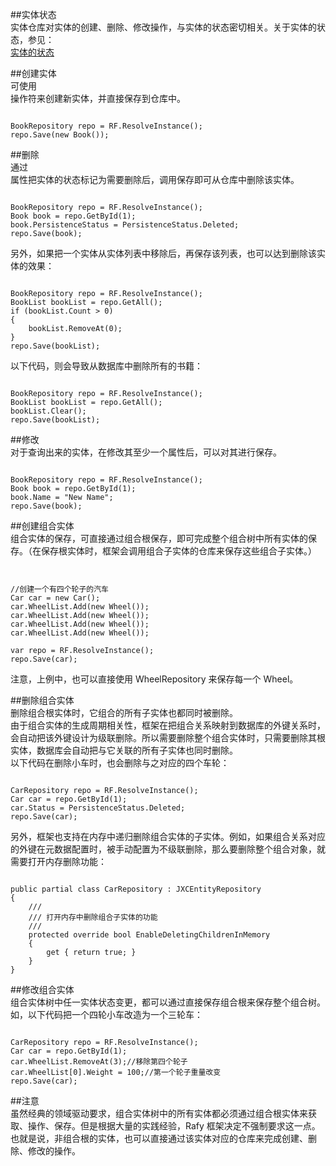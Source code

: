 ﻿
##实体状态  
实体仓库对实体的创建、删除、修改操作，与实体的状态密切相关。关于实体的状态，参见：  
[实体的状态](\articles\Content\领域实体框架\领域实体\实体的状态.html)

##创建实体  
可使用  
操作符来创建新实体，并直接保存到仓库中。  
<pre><code class="cs">  
BookRepository repo = RF.ResolveInstance<BookRepository>();
repo.Save(new Book());  
</code></pre>  

##删除  
通过  
属性把实体的状态标记为需要删除后，调用保存即可从仓库中删除该实体。  
<pre><code class="cs">  
BookRepository repo = RF.ResolveInstance<BookRepository>();
Book book = repo.GetById(1);
book.PersistenceStatus = PersistenceStatus.Deleted;
repo.Save(book);  
</code></pre>  
另外，如果把一个实体从实体列表中移除后，再保存该列表，也可以达到删除该实体的效果：  
<pre><code class="cs">  
BookRepository repo = RF.ResolveInstance<BookRepository>();
BookList bookList = repo.GetAll();
if (bookList.Count > 0)
{
    bookList.RemoveAt(0);
}
repo.Save(bookList);  
</code></pre>  
以下代码，则会导致从数据库中删除所有的书籍：  
<pre><code class="cs">  
BookRepository repo = RF.ResolveInstance<BookRepository>();
BookList bookList = repo.GetAll();
bookList.Clear();
repo.Save(bookList);  
</code></pre>  

##修改  
对于查询出来的实体，在修改其至少一个属性后，可以对其进行保存。  
<pre><code class="cs">  
BookRepository repo = RF.ResolveInstance<BookRepository>();
Book book = repo.GetById(1);
book.Name = "New Name";
repo.Save(book);  
</code></pre>  

##创建组合实体  
组合实体的保存，可直接通过组合根保存，即可完成整个组合树中所有实体的保存。（在保存根实体时，框架会调用组合子实体的仓库来保存这些组合子实体。）  
<pre><code class="cs">  

//创建一个有四个轮子的汽车
Car car = new Car();
car.WheelList.Add(new Wheel());
car.WheelList.Add(new Wheel());
car.WheelList.Add(new Wheel());
car.WheelList.Add(new Wheel());

var repo = RF.ResolveInstance<CarRepository>();
repo.Save(car);  
</code></pre>  
注意，上例中，也可以直接使用 WheelRepository 来保存每一个 Wheel。  

##删除组合实体  
删除组合根实体时，它组合的所有子实体也都同时被删除。  
由于组合实体的生成周期相关性，框架在把组合关系映射到数据库的外键关系时，会自动把该外键设计为级联删除。所以需要删除整个组合实体时，只需要删除其根实体，数据库会自动把与它关联的所有子实体也同时删除。  
以下代码在删除小车时，也会删除与之对应的四个车轮：  
<pre><code class="cs">  
CarRepository repo = RF.ResolveInstance<CarRepository>();
Car car = repo.GetById(1);
car.Status = PersistenceStatus.Deleted;
repo.Save(car);  
</code></pre>  
另外，框架也支持在内存中递归删除组合实体的子实体。例如，如果组合关系对应的外键在元数据配置时，被手动配置为不级联删除，那么要删除整个组合对象，就需要打开内存删除功能：  
<pre><code class="cs">  
public partial class CarRepository : JXCEntityRepository
{
    /// <mark2>
    /// 打开内存中删除组合子实体的功能
    /// </summary>
    protected override bool EnableDeletingChildrenInMemory
    {
        get { return true; }
    }
}  
</code></pre>  

##修改组合实体  
组合实体树中任一实体状态变更，都可以通过直接保存组合根来保存整个组合树。如，以下代码把一个四轮小车改造为一个三轮车：  
<pre><code class="cs">  
CarRepository repo = RF.ResolveInstance<CarRepository>();
Car car = repo.GetById(1);
car.WheelList.RemoveAt(3);//移除第四个轮子
car.WheelList[0].Weight = 100;//第一个轮子重量改变
repo.Save(car);  
</code></pre>  

##注意  
虽然经典的领域驱动要求，组合实体树中的所有实体都必须通过组合根实体来获取、操作、保存。但是根据大量的实践经验，Rafy 框架决定不强制要求这一点。也就是说，非组合根的实体，也可以直接通过该实体对应的仓库来完成创建、删除、修改的操作。  
